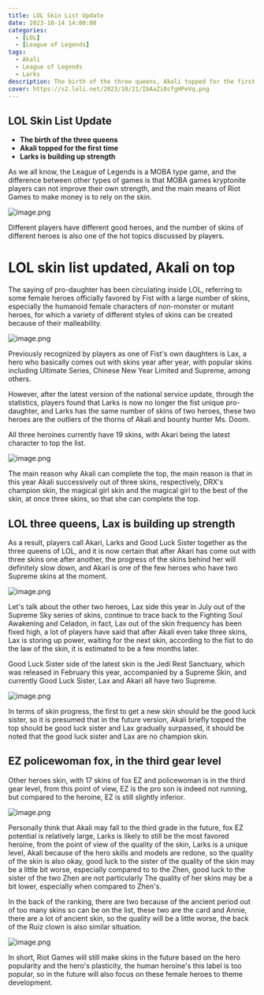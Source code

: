 ```yaml
---
title: LOL Skin List Update
date: 2023-10-14 14:00:00
categories:
  - [LOL]
  - [League of Legends]
tags:
  - Akali
  - League of Legends
  - Larks
description: The birth of the three queens, Akali topped for the first time, Larks is building up strength
cover: https://s2.loli.net/2023/10/21/IbAaZi8cfgHPeVq.png
---
```

## LOL Skin List Update

- **The birth of the three queens**
- **Akali topped for the first time**
- **Larks is building up strength**

As we all know, the League of Legends is a MOBA type game, and the difference between other types of games is that MOBA games kryptonite players can not improve their own strength, and the main means of Riot Games to make money is to rely on the skin.

![image.png](https://s2.loli.net/2023/10/21/IbAaZi8cfgHPeVq.png)

Different players have different good heroes, and the number of skins of different heroes is also one of the hot topics discussed by players.

# LOL skin list updated, Akali on top

The saying of pro-daughter has been circulating inside LOL, referring to some female heroes officially favored by Fist with a large number of skins, especially the humanoid female characters of non-monster or mutant heroes, for which a variety of different styles of skins can be created because of their malleability.

![image.png](https://s2.loli.net/2023/10/21/hUbu9KIiLwgrfBt.png)

Previously recognized by players as one of Fist's own daughters is Lax, a hero who basically comes out with skins year after year, with popular skins including Ultimate Series, Chinese New Year Limited and Supreme, among others.

However, after the latest version of the national service update, through the statistics, players found that Larks is now no longer the fist unique pro-daughter, and Larks has the same number of skins of two heroes, these two heroes are the outliers of the thorns of Akali and bounty hunter Ms. Doom.

All three heroines currently have 19 skins, with Akari being the latest character to top the list.

![image.png](https://s2.loli.net/2023/10/21/74jZ1Fiv2rulB8m.png)

The main reason why Akali can complete the top, the main reason is that in this year Akali successively out of three skins, respectively, DRX's champion skin, the magical girl skin and the magical girl to the best of the skin, at once three skins, so that she can complete the top.

## LOL three queens, Lax is building up strength

As a result, players call Akari, Larks and Good Luck Sister together as the three queens of LOL, and it is now certain that after Akari has come out with three skins one after another, the progress of the skins behind her will definitely slow down, and Akari is one of the few heroes who have two Supreme skins at the moment.

![image.png](https://s2.loli.net/2023/10/21/ztlfbHPgETqWKni.png)

Let's talk about the other two heroes, Lax side this year in July out of the Supreme Sky series of skins, continue to trace back to the Fighting Soul Awakening and Celadon, in fact, Lax out of the skin frequency has been fixed high, a lot of players have said that after Akali even take three skins, Lax is storing up power, waiting for the next skin, according to the fist to do the law of the skin, it is estimated to be a few months later.

Good Luck Sister side of the latest skin is the Jedi Rest Sanctuary, which was released in February this year, accompanied by a Supreme Skin, and currently Good Luck Sister, Lax and Akari all have two Supreme.

![image.png](https://s2.loli.net/2023/10/21/BquOrxG7yMEXRN1.png)

In terms of skin progress, the first to get a new skin should be the good luck sister, so it is presumed that in the future version, Akali briefly topped the top should be good luck sister and Lax gradually surpassed, it should be noted that the good luck sister and Lax are no champion skin.

## EZ policewoman fox, in the third gear level

Other heroes skin, with 17 skins of fox EZ and policewoman is in the third gear level, from this point of view, EZ is the pro son is indeed not running, but compared to the heroine, EZ is still slightly inferior.

![image.png](https://s2.loli.net/2023/10/21/npKkOGEz7bFWNoH.png)

Personally think that Akali may fall to the third grade in the future, fox EZ potential is relatively large, Larks is likely to still be the most favored heroine, from the point of view of the quality of the skin, Larks is a unique level, Akali because of the hero skills and models are redone, so the quality of the skin is also okay, good luck to the sister of the quality of the skin may be a little bit worse, especially compared to to the Zhen, good luck to the sister of the two Zhen are not particularly The quality of her skins may be a bit lower, especially when compared to Zhen's.

In the back of the ranking, there are two because of the ancient period out of too many skins so can be on the list, these two are the card and Annie, there are a lot of ancient skin, so the quality will be a little worse, the back of the Ruiz clown is also similar situation.

![image.png](https://s2.loli.net/2023/10/21/7BCgdTHefDcnqtG.png)

In short, Riot Games will still make skins in the future based on the hero popularity and the hero's plasticity, the human heroine's this label is too popular, so in the future will also focus on these female heroes to theme development.

